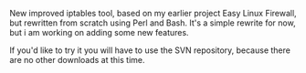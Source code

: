 New improved iptables tool, based on my earlier project Easy Linux Firewall, but rewritten from scratch using Perl and Bash. It's a simple rewrite for now, but i am working on adding some new features.

If you'd like to try it you will have to use the SVN repository, because there are no other downloads at this time. 
